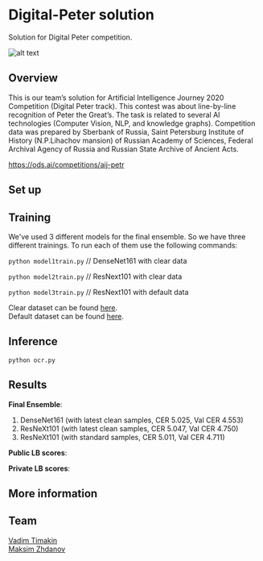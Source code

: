 # Digital-Peter solution
Solution for Digital Peter competition.

![alt text](https://github.com/t0efL/Digital-Peter/blob/main/img.jpg)

## Overview

This is our team’s solution for Artificial Intelligence Journey 2020 Competition (Digital Peter track). This contest was about line-by-line recognition of Peter the Great’s. The task is related to several AI technologies (Computer Vision, NLP, and knowledge graphs). Competition data was prepared by Sberbank of Russia, Saint Petersburg Institute of History (N.P.Lihachov mansion) of Russian Academy of Sciences, Federal Archival Agency of Russia and Russian State Archive of Ancient Acts.

https://ods.ai/competitions/aij-petr

## Set up

## Training
We've used 3 different models for the final ensemble. So we have three different trainings. To run each of them use the following commands:

`python model1train.py`  // DenseNet161 with clear data

`python model2train.py`  // ResNext101 with clear data

`python model3train.py`  // ResNext101 with default data

Clear dataset can be found [here](https://drive.google.com/file/d/1Qki21iEcg_iwMo3kWuaHi5AlxxpLKpof/view).  
Default dataset can be found [here](https://drive.google.com/file/d/1GyeiNYTh3a1S-CukmLJmbLkAWjnSpmja/view?usp=sharing).

## Inference

`python ocr.py`

## Results

**Final Ensemble**:
1. DenseNet161 (with latest clean samples, CER 5.025, Val CER 4.553)
2. ResNeXt101 (with latest clean samples, CER 5.047, Val CER 4.750)
3. ResNeXt101 (with standard samples, CER 5.011, Val CER 4.711)

**Public LB scores**:

**Private LB scores**:


## More information

## Team
[Vadim Timakin](https://github.com/t0efL)  
[Maksim Zhdanov](https://github.com/xzcodes)
